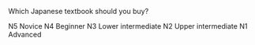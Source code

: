 Which Japanese textbook should you buy?

N5 Novice
N4 Beginner
N3 Lower intermediate 
N2 Upper intermediate
N1 Advanced 
